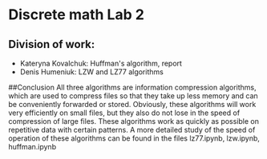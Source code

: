 # Discrete math Lab 2 

## Division of work:
 - Kateryna Kovalchuk: Huffman's algorithm, report
 - Denis Humeniuk: LZW and LZ77 algorithms

##Conclusion
All three algorithms are information compression algorithms, which are used to compress files so that they take up less memory and can be conveniently forwarded or stored.
Obviously, these algorithms will work very efficiently on small files, but they also do not lose in the speed of compression of large files. These algorithms work as quickly as possible on repetitive data with certain patterns. A more detailed study of the speed of operation of these algorithms can be found in the files lz77.ipynb, lzw.ipynb, huffman.ipynb
